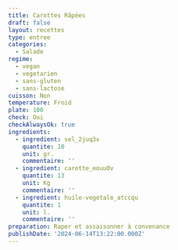 ```yaml
---
title: Carottes Râpées
draft: false
layout: recettes
type: entree
categories:
  - Salade
regime:
  - vegan
  - vegetarien
  - sans-gluten
  - sans-lactose
cuisson: Non
temperature: Froid
plate: 100
check: Oui
checkAlwaysOk: true
ingredients:
  - ingredient: sel_2juq3x
    quantite: 10
    unit: gr.
    commentaire: ''
  - ingredient: carotte_eouu0v
    quantite: 13
    unit: Kg
    commentaire: ''
  - ingredient: huile-vegetale_atccqu
    quantite: 1
    unit: l.
    commentaire: ''
preparation: Raper et assaisonner à convenance
publishDate: '2024-06-14T13:22:00.000Z'
---
```

